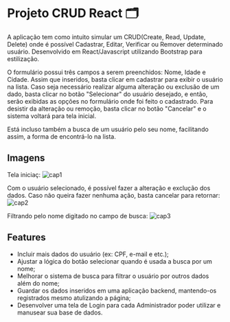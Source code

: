 # Projeto CRUD React 🗂️

A aplicação tem como intuito simular um CRUD(Create, Read, Update, Delete) onde é possível Cadastrar, Editar, Verificar ou Remover determinado usuário. 
Desenvolvido em React/Javascript utilizando Bootstrap para estilização. 

O formulário possui três campos a serem preenchidos: Nome, Idade e Cidade. Assim que inseridos, basta clicar em cadastrar para exibir o usuário na lista. 
Caso seja necessário realizar alguma alteração ou exclusão de um dado, basta clicar no botão "Selecionar" do usuário desejado, e então, serão exibidas as opções no formulário onde foi feito o cadastrado. Para desistir da alteração ou remoção, basta clicar no botão "Cancelar" e o sistema voltará para tela inicial.

Está incluso também a busca de um usuário pelo seu nome, facilitando assim, a forma de encontrá-lo na lista. 
 
## Imagens

Tela iniciaç:
![cap1](https://user-images.githubusercontent.com/76922943/219395032-92f4ac5f-7ad3-4234-a93c-53ce5c144d41.png)

Com o usuário selecionado, é possível fazer a alteração e exclução dos dados. Caso não queira fazer nenhuma ação, basta cancelar para retornar:
![cap2](https://user-images.githubusercontent.com/76922943/219395060-b75fe720-b71a-4aac-9b8b-64d040b06ac0.png)

Filtrando pelo nome digitado no campo de busca:
![cap3](https://user-images.githubusercontent.com/76922943/219395083-02735951-a8ff-4b95-bb7f-f85189c21268.png)

## Features

- Incluir mais dados do usuário (ex: CPF, e-mail e etc.);
- Ajustar a lógica do botão selecionar quando é usada a busca por um nome; 
- Melhorar o sistema de busca para filtrar o usuário por outros dados além do nome;
- Guardar os dados inseridos em uma aplicação backend, mantendo-os registrados mesmo atulizando a página;
- Desenvolver uma tela de Login para cada Administrador poder utilizar e manusear sua base de dados.
